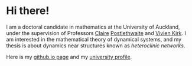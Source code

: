 
# Hi there!

I am a doctoral candidate in mathematics at the University of Auckland, under the supervision of Professors [Claire](https://profiles.auckland.ac.nz/c-postlethwaite) [Postlethwaite](https://sites.google.com/view/clairepostlethwaite) and [Vivien Kirk](https://profiles.auckland.ac.nz/v-kirk). I am interested in the mathematical theory of dynamical systems, and my thesis is about dynamics near structures known as *heteroclinic networks*.

Here is my [github.io page](https://dcgroothuizendijkema.github.io) and my [university profile](https://profiles.auckland.ac.nz/david-groothuizen-dijkema).
